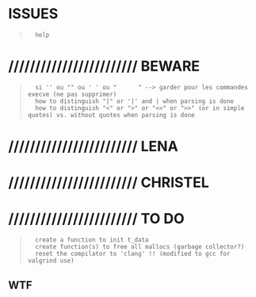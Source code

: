 
#           ISSUES

>       help

# //////////////////////// BEWARE

>		si '' ou "" ou ' ' ou "      " --> garder pour les commandes execve (ne pas supprimer)
>		how to distinguish "|" or '|' and | when parsing is done
>		how to distinguish "<" or ">" or "<<" or ">>" (or in simple quotes) vs. without quotes when parsing is done

# //////////////////////// LENA


# //////////////////////// CHRISTEL

# //////////////////////// TO DO

>		create a function to init t_data
>		create function(s) to free all mallocs (garbage collector?)
>		reset the compilator to 'clang' !! (modified to gcc for valgrind use)





##  WTF



